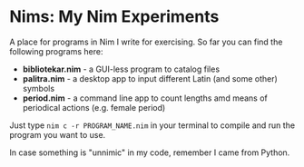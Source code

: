 Nims: My Nim Experiments
===

A place for programs in Nim I write for exercising. So far you can find the following programs here:

* **bibliotekar.nim** - a GUI-less program to catalog files
* **palitra.nim** - a desktop app to input different Latin (and some other) symbols
* **period.nim** - a command line app to count lengths amd means of periodical actions (e.g. female period)

Just type `nim c -r PROGRAM_NAME.nim` in your terminal to compile and run the program you want to use.

In case something is "unnimic" in my code, remember I came from Python.
